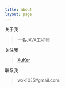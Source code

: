 ```yaml
---
title: about
layout: page
---
```


关于我

> 一名JAVA工程师

关注我

> [XuKer](https://github.com/xuker)

联系我

> wxk1035#gmail.com.

